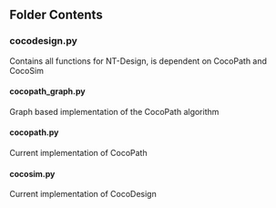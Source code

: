 ## Folder Contents

### cocodesign.py
Contains all functions for NT-Design, is dependent on CocoPath and CocoSim

#### cocopath_graph.py
Graph based implementation of the CocoPath algorithm

#### cocopath.py
Current implementation of CocoPath 

#### cocosim.py

Current implementation of CocoDesign
